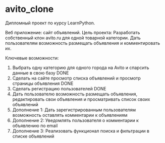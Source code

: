 # avito_clone
Дипломный проект по курсу LearnPython.

Веб приложение: сайт объявлений.
Цель проекта: Разработать собственный клон avito.ru для одной товарной категории. Дать пользователям возможность размещать объявления и комментировать их.

Ключевые возможности:
1. Выбрать одну категорию для одного города на  Avito и спарсить данные в свою базу DONE
2. Сделать на сайте просмотр списка объявлений и просмотр страницы объявления DONE
3. Сделать регистрацию пользователей DONE
4. Дать пользователю возможность размещать объявления, редактировать свои объявления и просматривать список своих объявлений
5. Дополнение 1: Дать зарегистрированным пользователям возможность оставлять комментарии к объявлениям
6. Дополнение 2: Уведомлять пользователя о комментарии к объявлению по email
7. Дополнение 3: Реализовать функционал поиска и фильтрации в списке объявлений
